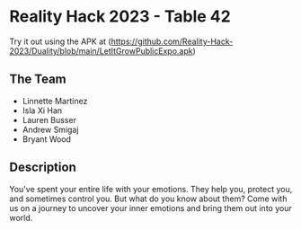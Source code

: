 # Reality Hack 2023 - Table 42

Try it out using the APK at (https://github.com/Reality-Hack-2023/Duality/blob/main/LetItGrowPublicExpo.apk)

## The Team

- Linnette Martinez
- Isla Xi Han
- Lauren Busser
- Andrew Smigaj
- Bryant Wood


## Description

You've spent your entire life with your emotions. They help you, protect you, and sometimes control you. But what do you know about them? Come with us on a journey to uncover your inner emotions and bring them out into your world.
